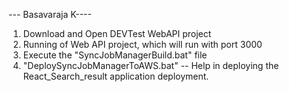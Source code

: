 --- Basavaraja K----
1. Download and Open DEVTest WebAPI project
2. Running of Web API project, which will run with port 3000
3. Execute the "SyncJobManagerBuild.bat" file
4. "DeploySyncJobManagerToAWS.bat" -- Help in deploying the React_Search_result application deployment.

